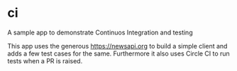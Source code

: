 # ci
A sample app to demonstrate Continuos Integration and testing

This app uses the generous https://newsapi.org to build a simple client and adds a few test cases for the same.
Furthermore it also uses Circle CI to run tests when a PR is raised.
